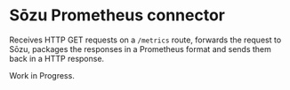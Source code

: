 # Sōzu Prometheus connector

Receives HTTP GET requests on a `/metrics` route, forwards the request to Sōzu,
packages the responses in a Prometheus format and sends them back in a HTTP response.

Work in Progress.